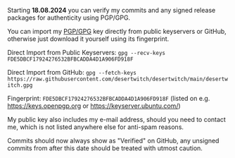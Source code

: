 Starting **18.08.2024** you can verify my commits and any signed release packages for authenticity using PGP/GPG.

You can import my [PGP/GPG](desertwitch.gpg) key directly from public keyservers or GitHub, otherwise just download it yourself using its fingerprint.

Direct Import from Public Keyservers: `gpg --recv-keys FDE5DBCF17924276532BFBCADDA4D1A906FD918F`

Direct Import from GitHub: `gpg --fetch-keys https://raw.githubusercontent.com/desertwitch/desertwitch/main/desertwitch.gpg`

Fingerprint: `FDE5DBCF17924276532BFBCADDA4D1A906FD918F` (listed on e.g. https://keys.openpgp.org or https://keyserver.ubuntu.com/)

My public key also includes my e-mail address, should you need to contact me, which is not listed anywhere else for anti-spam reasons.

Commits should now always show as "Verified" on GitHub, any unsigned commits from after this date should be treated with utmost caution.
